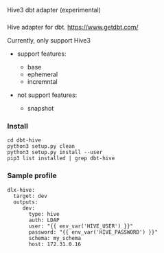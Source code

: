 Hive3 dbt adapter (experimental)

### 
Hive adapter for dbt. https://www.getdbt.com/

Currently, only support Hive3

- support features:
   - base
   - ephemeral
   - incremntal

- not support features:
   - snapshot

### Install
```
cd dbt-hive
python3 setup.py clean
python3 setup.py install --user
pip3 list installed | grep dbt-hive
```

### Sample profile
```
dlx-hive:
  target: dev
  outputs:
     dev:
       type: hive
       auth: LDAP
       user: "{{ env_var('HIVE_USER') }}"
       password: "{{ env_var('HIVE_PASSWORD') }}"
       schema: my_schema
       host: 172.31.0.16
```
